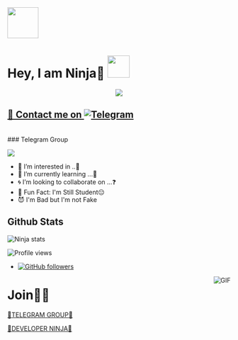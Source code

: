 <img src="https://c.tenor.com/lj4VOZeJTF0AAAAC/anime-boy-handsome.gif" width="70px">

# Hey, I am Ninja🧚  <img src="https://i.pinimg.com/originals/01/63/6c/01636c5434cd0462086620c60fdfec16.gif" width="50px">


<a href="https://t.me/FUCK_YYOU">
<p align="center">
  <img src="https://telegra.ph/file/283dc1bc3744665c92532.jpg">
</p>


## 🦄 Contact me on [![Telegram](https://img.shields.io/badge/telegram-1b77FF.svg?style=for-the-badge&logo=telegram)](https://t.me/FUCK_YYOU) 
<br>
<!-- Your badges
You can use the website to generate badges: https://shields.io/
-->
### Telegram Group
  
  
<p align="left">
<a href="https://t.me/FUUCK_YYOU" alt="Telegram!"> <img src="https://aleen42.github.io/badges/src/telegram.svg" /> </a>

  
- 🥀 I’m interested in ..🍁
- 🦄 I’m currently learning ...🤔
- 🌀 I’m looking to collaborate on ...❓
- 👻 Fun Fact: I'm Still Student😑
- 😈 I'm Bad but I'm not Fake

##   **Github Stats**
  ![Ninja stats](https://github-readme-stats.vercel.app/api?username=ninja1120&show_icons=true&theme=tokyonight)
  
![Profile views](https://gpvc.arturio.dev/ninja1120)  

- [![GitHub followers](https://img.shields.io/github/followers/ninja1120.svg?style=social&label=Follow&maxAge=2592000)](https://github.com/ninja1120?tab=followers)
<img align="right" alt="GIF" src="https://data.whicdn.com/images/203053928/original.gif" />

<!---
Im-zeus/Im-zeus is a ✨ special ✨ repository because its `README.md` (this file) appears on your GitHub profile.
You can click the Preview link to take a look at your changes.
--->



 
# Join🦄🍁
[🍁TELEGRAM GROUP🦄](https://t.me/FUUCK_YYOU)

[🍁DEVELOPER NINJA🦄](https://t.me/FUCK_YYOU)

